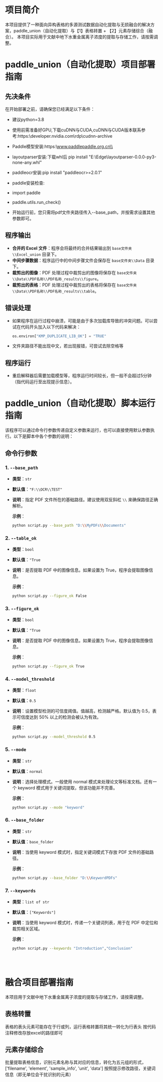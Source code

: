 # 项目简介
本项目提供了一种面向异构表格的多源测试数据自动化提取与无损融合的解决方案，paddle_union（自动化提取）与【1】表格转置 + 【2】元素存储综合（融合）。
本项目实际用于文献中地下水重金属离子浓度的提取与存储工作，请按需调整。





# paddle_union（自动化提取）项目部署指南

## 先决条件

在开始部署之前，请确保您已经满足以下条件：

- 建议python=3.8
- 使用前需准备好GPU,下载cuDNN与CUDA,cuDNN与CUDA版本联系参考:https:\\developer.nvidia.com\\rdp\\cudnn-archive
- Paddle模型安装:https:\\www.paddlepaddle.org.cn\\
- layoutparser安装:下载whl后 pip install "E:\Edge\layoutparser-0.0.0-py3-none-any.whl"
- paddleocr安装:pip install "paddleocr>=2.0.1"

- paddle安装检查:
- import paddle
- paddle.utils.run_check()

- 开始运行前，您只需将pdf文件夹路径传入--base_path，并按需求设置其他参数即可。

## 程序输出

- **合并的 Excel 文件**：程序会将最终的合并结果输出到 `base文件夹\\Excel_union` 目录下。
- **中间步骤数据**：程序运行中的中间步骤文件会保存在 `base文件夹\\Data` 目录下。
- **裁剪出的图像**：PDF 处理过程中裁剪出的图像将保存在 `base文件夹\\Data\\PDF名称\\PDF名称_results\\figure`。
- **裁剪出的表格**：PDF 处理过程中裁剪出的表格将保存在 `base文件夹\\Data\\PDF名称\\PDF名称_results\\table`。

## 错误处理

- 如果程序在运行过程中崩溃，可能是由于多次加载库导致的冲突问题。可以尝试在代码开头加入以下代码来解决：
  ```python
  os.environ["KMP_DUPLICATE_LIB_OK"] = "TRUE"

- 文件夹路径不能出现中文，若出现报错，可尝试去除空格等

## 程序运行
- 重启解释器后需要加载模型等，程序运行时间较长，但一般不会超过5分钟（指代码运行至出现提示信息）。





# paddle_union（自动化提取）脚本运行指南

该程序可以通过命令行参数传递自定义参数来运行，也可以直接使用默认参数执行。以下是脚本中各个参数的说明：

## 命令行参数

### 1. `--base_path`
- **类型**：`str`
- **默认值**：`"F:\\OCR\\TEST"`
- **说明**：指定 PDF 文件所在的基础路径。建议使用双反斜杠 `\\` 来确保路径正确解析。
  
  **示例**：
  ```bash
  python script.py --base_path "D:\\MyPDFs\\Documents"

### 2. `--table_ok`
- **类型**：`bool`
- **默认值**：`"True`
- **说明**：是否提取 PDF 中的图像信息。如果设置为 True，程序会提取图像信息。
  
  **示例**：
  ```bash
  python script.py --figure_ok False

### 3. `--figure_ok`
- **类型**：`bool`
- **默认值**：`"True`
- **说明**：是否提取 PDF 中的图像信息。如果设置为 True，程序会提取图像信息。
  
  **示例**：
  ```bash
  python script.py --figure_ok True

### 4. `--model_threshold`
- **类型**：`float`
- **默认值**：`0.5`
- **说明**：设置模型检测的可信度阈值。值越高，检测越严格。默认值为 0.5，表示可信度达到 50% 以上的检测会被认为有效。
  
  **示例**：
  ```bash
  python script.py --model_threshold 0.5

### 5. `--mode`
- **类型**：`str`
- **默认值**：`normal`
- **说明**：选择处理模式。一般使用 normal 模式来处理论文等标准文档。还有一个 keyword 模式用于关键词提取，但该功能并不完善。
  
  **示例**：
  ```bash
  python script.py --mode "keyword"

### 6. `--base_folder`
- **类型**：`str`
- **默认值**：`base_folder`
- **说明**：当使用 keyword 模式时，指定关键词模式下存放 PDF 文件的基础路径。
  
  **示例**：
  ```bash
  python script.py --base_folder "D:\\KeywordPDFs"

### 7. `--keywords`
- **类型**：`list of str`
- **默认值**：`["Keywords"]`
- **说明**：当使用 keyword 模式时，传递一个关键词列表，用于在 PDF 中定位和裁剪相关区域。
  
  **示例**：
  ```bash
  python script.py --keywords "Introduction","Conclusion"





# 融合项目部署指南
本项目用于文献中地下水重金属离子浓度的提取与存储工作，请按需调整。

## 表格转置

表格的表头元素可能存在于行或列，运行表格转置将其统一转化为行表头
按代码注释修改存放excel的路径即可

## 元素存储综合

批量提取表格信息，识别元素名称与其对应的信息，转化为五元组的形式，['filename', 'element', 'sample_info', 'unit', 'data']
按照提示修改路径，关键词信息（即无单位会干扰识别的元素）